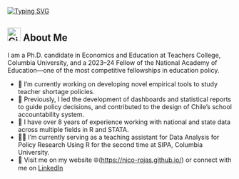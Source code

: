 <a href="https://git.io/typing-svg"><img src="https://readme-typing-svg.demolab.com?font=Fira+Code&pause=1000&color=398D53&width=435&lines=Hi%2C+I+am+Nico+Rojas+%F0%9F%91%8B" alt="Typing SVG" /></a>

## <img src="https://github.githubassets.com/images/modules/logos_page/GitHub-Mark.png" alt="GitHub Logo" width="30"/> **About Me**

I am a Ph.D. candidate in Economics and Education at Teachers College, Columbia University, and a 2023–24 Fellow of the National Academy of Education—one of the most competitive fellowships in education policy.

- 🌱 I’m currently working on developing novel empirical tools to study teacher shortage policies.
- 🌱 Previously, I led the development of dashboards and statistical reports to guide policy decisions, and contributed to the design of Chile’s school accountability system.
- 🌱 I have over 8 years of experience working with national and state data across multiple fields in R and STATA.
- 🧑‍🏫 I’m currently serving as a teaching assistant for Data Analysis for Policy Research Using R for the second time at SIPA, Columbia University.   
- 🔗 Visit me on my website 🌐(https://nico-rojas.github.io/) or connect with me on [LinkedIn](https://www.linkedin.com/in/nicol%C3%A1s-rojas-souyet) 

<!--
-->
